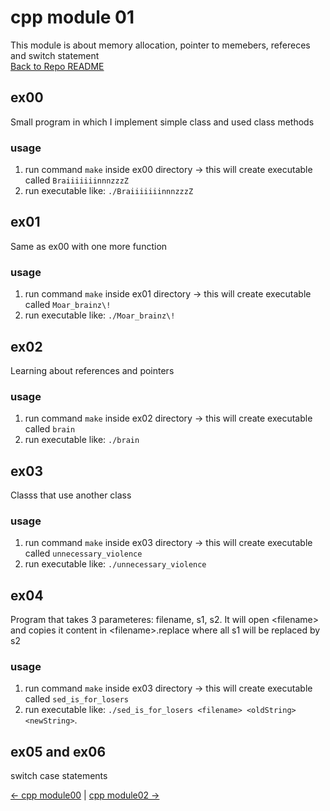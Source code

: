 # cpp module 01
This module is about memory allocation, pointer to memebers, refereces and switch statement  
[Back to Repo README](../README.md)
## ex00
Small program in which I implement simple class and used class methods
### usage
1. run command `make` inside ex00 directory -> this will create executable called `BraiiiiiiinnnzzzZ`
2. run executable like: `./BraiiiiiiinnnzzzZ `

## ex01 
Same as ex00 with one more function
### usage
1. run command `make` inside ex01 directory -> this will create executable called `Moar_brainz\! `
2. run executable like: `./Moar_brainz\!  `

## ex02
Learning about references and pointers
### usage
1. run command `make` inside ex02 directory -> this will create executable called `brain `
2. run executable like: `./brain`


## ex03
Classs that use another class
### usage
1. run command `make` inside ex03 directory -> this will create executable called `unnecessary_violence`
2. run executable like: `./unnecessary_violence`

## ex04
Program that takes 3 parameteres: filename, s1, s2. It will open \<filename> and copies it content in \<filename>.replace where all s1 will be replaced by s2
### usage
1. run command `make` inside ex03 directory -> this will create executable called `sed_is_for_losers`
2. run executable like: `./sed_is_for_losers <filename> <oldString> <newString>`.


## ex05 and ex06
switch case statements

[← cpp module00](../cpp00/README.md) | [cpp module02 →](../cpp02/README.md)

